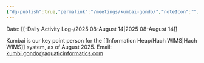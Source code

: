 ```yaml
---
{"dg-publish":true,"permalink":"/meetings/kumbai-gondo/","noteIcon":"","created":"2025-08-14T14:09:05.933-05:00"}
---
```


Date: [[-Daily Activity Log-/2025 08-August 14\|2025 08-August 14]]

Kumbai is our key point person for the [[Information Heap/Hach WIMS\|Hach WIMS]] system, as of August 2025.
Email: kumbi.gondo@aquaticinformatics.com

